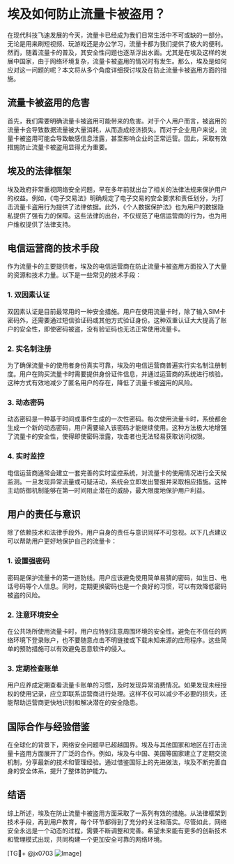 # 埃及如何防止流量卡被盗用？

在现代科技飞速发展的今天，流量卡已经成为我们日常生活中不可或缺的一部分。无论是用来刷短视频、玩游戏还是办公学习，流量卡都为我们提供了极大的便利。然而，随着流量卡的普及，其安全性问题也逐渐浮出水面。尤其是在埃及这样的发展中国家，由于网络环境复杂，流量卡被盗用的情况时有发生。那么，埃及是如何应对这一问题的呢？本文将从多个角度详细探讨埃及在防止流量卡被盗用方面的措施。

## 流量卡被盗用的危害

首先，我们需要明确流量卡被盗用可能带来的危害。对于个人用户而言，被盗用的流量卡会导致数据流量被大量消耗，从而造成经济损失。而对于企业用户来说，流量卡被盗用可能会导致敏感信息泄露，甚至影响企业的正常运营。因此，采取有效措施防止流量卡被盗用显得尤为重要。

## 埃及的法律框架

埃及政府非常重视网络安全问题，早在多年前就出台了相关的法律法规来保护用户的权益。例如，《电子交易法》明确规定了电子交易的安全要求和责任划分，为打击流量卡盗用行为提供了法律依据。此外，《个人数据保护法》也为用户的数据隐私提供了强有力的保障。这些法律的出台，不仅规范了电信运营商的行为，也为用户维权提供了法律支持。

## 电信运营商的技术手段

作为流量卡的主要提供者，埃及的电信运营商在防止流量卡被盗用方面投入了大量的资源和技术力量。以下是一些常见的技术手段：

### 1. 双因素认证

双因素认证是目前最常用的一种安全措施。用户在使用流量卡时，除了输入SIM卡密码外，还需要通过短信验证码或其他方式验证身份。这种双重认证大大提高了账户的安全性，即使密码被盗，没有验证码也无法正常使用流量卡。

### 2. 实名制注册

为了确保流量卡的使用者身份真实可靠，埃及的电信运营商普遍实行实名制注册制度。用户在购买流量卡时需要提供身份证件信息，并通过运营商的系统进行核验。这种方式有效地减少了匿名用户的存在，降低了流量卡被盗用的风险。

### 3. 动态密码

动态密码是一种基于时间或事件生成的一次性密码。每次使用流量卡时，系统都会生成一个新的动态密码，用户需要输入该密码才能继续使用。这种方法极大地增强了流量卡的安全性，使得即使密码泄露，攻击者也无法轻易获取访问权限。

### 4. 实时监控

电信运营商通常会建立一套完善的实时监控系统，对流量卡的使用情况进行全天候监测。一旦发现异常流量或可疑活动，系统会立即发出警报并采取相应措施。这种主动防御机制能够在第一时间阻止潜在的威胁，最大限度地保护用户利益。

## 用户的责任与意识

除了依赖技术和法律手段外，用户自身的责任与意识同样不可忽视。以下几点建议可以帮助用户更好地保护自己的流量卡：

### 1. 设置强密码

密码是保护流量卡的第一道防线。用户应该避免使用简单易猜的密码，如生日、电话号码等个人信息。同时，定期更换密码也是一个良好的习惯，可以有效降低密码被盗的风险。

### 2. 注意环境安全

在公共场所使用流量卡时，用户应特别注意周围环境的安全性。避免在不信任的网络环境下登录账户，也不要随意点击不明链接或下载未知来源的应用程序。这些简单的预防措施可以有效避免恶意软件的侵入。

### 3. 定期检查账单

用户应养成定期查看流量卡账单的习惯，及时发现异常消费情况。如果发现未经授权的使用记录，应立即联系运营商进行处理。这样不仅可以减少不必要的损失，还能帮助运营商更快地识别和解决潜在的安全隐患。

## 国际合作与经验借鉴

在全球化的背景下，网络安全问题早已超越国界。埃及与其他国家和地区在打击流量卡盗用方面展开了广泛的合作。例如，埃及与中国、美国等国家建立了定期交流机制，分享最新的技术和管理经验。通过借鉴国际上的先进做法，埃及不断完善自身的安全体系，提升了整体防护能力。

## 结语

综上所述，埃及在防止流量卡被盗用方面采取了一系列有效的措施。从法律框架到技术手段，再到用户教育，每个环节都得到了充分的关注和落实。尽管如此，网络安全永远是一个动态的过程，需要不断调整和完善。希望未来能有更多的创新技术和管理模式出现，共同构建一个更加安全可靠的网络环境。

[TG💪+ @jx0703 ![Image](https://github.com/user-attachments/assets/dbca1d08-cadb-493c-b0ec-ad6f7a83f270)]